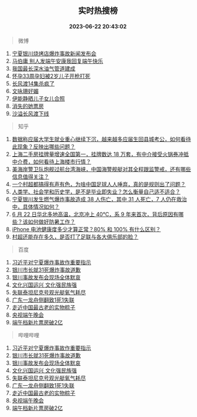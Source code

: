 <div align="center"><h2>实时热搜榜</h2><h4>2023-06-22 20:43:02</h4></div>

> 微博  

1. [宁夏银川烧烤店爆炸事故新闻发布会](https://s.weibo.com/weibo?q=%23%E5%AE%81%E5%A4%8F%E9%93%B6%E5%B7%9D%E7%83%A7%E7%83%A4%E5%BA%97%E7%88%86%E7%82%B8%E4%BA%8B%E6%95%85%E6%96%B0%E9%97%BB%E5%8F%91%E5%B8%83%E4%BC%9A%23&t=31&band_rank=1&Refer=top)<br />
2. [马伯庸 别人发端午安康我回复端午快乐](https://s.weibo.com/weibo?q=%E9%A9%AC%E4%BC%AF%E5%BA%B8%20%E5%88%AB%E4%BA%BA%E5%8F%91%E7%AB%AF%E5%8D%88%E5%AE%89%E5%BA%B7%E6%88%91%E5%9B%9E%E5%A4%8D%E7%AB%AF%E5%8D%88%E5%BF%AB%E4%B9%90&t=31&band_rank=2&Refer=top)<br />
3. [我国最长深水油气管道建成](https://s.weibo.com/weibo?q=%23%E6%88%91%E5%9B%BD%E6%9C%80%E9%95%BF%E6%B7%B1%E6%B0%B4%E6%B2%B9%E6%B0%94%E7%AE%A1%E9%81%93%E5%BB%BA%E6%88%90%23&t=31&band_rank=3&Refer=top)<br />
4. [怀孕33周孕妇被2岁儿子开枪打死](https://s.weibo.com/weibo?q=%23%E6%80%80%E5%AD%9533%E5%91%A8%E5%AD%95%E5%A6%87%E8%A2%AB2%E5%B2%81%E5%84%BF%E5%AD%90%E5%BC%80%E6%9E%AA%E6%89%93%E6%AD%BB%23&t=31&band_rank=4&Refer=top)<br />
5. [长风渡14集杀疯了](https://s.weibo.com/weibo?q=%23%E9%95%BF%E9%A3%8E%E6%B8%A114%E9%9B%86%E6%9D%80%E7%96%AF%E4%BA%86%23&t=31&band_rank=5&Refer=top)<br />
6. [文咏珊好媚](https://s.weibo.com/weibo?q=%E6%96%87%E5%92%8F%E7%8F%8A%E5%A5%BD%E5%AA%9A&t=31&band_rank=6&Refer=top)<br />
7. [伊能静晒儿子女儿合照](https://s.weibo.com/weibo?q=%23%E4%BC%8A%E8%83%BD%E9%9D%99%E6%99%92%E5%84%BF%E5%AD%90%E5%A5%B3%E5%84%BF%E5%90%88%E7%85%A7%23&t=31&band_rank=7&Refer=top)<br />
8. [消失的她票房](https://s.weibo.com/weibo?q=%E6%B6%88%E5%A4%B1%E7%9A%84%E5%A5%B9%E7%A5%A8%E6%88%BF&t=31&band_rank=8&Refer=top)<br />
9. [沙溢长风渡下线](https://s.weibo.com/weibo?q=%23%E6%B2%99%E6%BA%A2%E9%95%BF%E9%A3%8E%E6%B8%A1%E4%B8%8B%E7%BA%BF%23&t=31&band_rank=9&Refer=top)<br />

> 知乎  

1. [数据称应届大学生就业重心继续下沉，越来越多应届生回县城考公，如何看待此现象？反映出哪些问题？](https://www.zhihu.com/question/607781746)<br />
2. [上海二手房挂牌量增速全国第一，挂牌数达 18 万套，有中介接受火锅券冲抵中介费，如何看待上海楼市行情？](https://www.zhihu.com/question/607907674)<br />
3. [美海岸警卫队炮舰过航台湾海峡，中国海警舰艇对其全程跟监警戒，还有哪些信息值得关注？](https://www.zhihu.com/question/607981759)<br />
4. [一个村超都搞得有声有色，为啥中国足球人人唾弃，真的是规则出了问题？](https://www.zhihu.com/question/606948461)<br />
5. [人类学、社会学和历史学，是不是毕业即失业？怎么衡量自己适不适合？](https://www.zhihu.com/theater/113436)<br />
6. [宁夏银川发生燃气爆炸事故造成 38 人伤亡，其中 31 人死亡，7 人仍在救治中，具体情况如何？](https://www.zhihu.com/question/607961203)<br />
7. [6 月 22 日华北多地高温，北京冲上 40℃，系 9 年来首次，背后原因有哪些？该如何做好防暑工作？](https://www.zhihu.com/question/607989824)<br />
8. [iPhone 电池健康度多少才算正常？80% 和 100% 有什么区别？](https://www.zhihu.com/question/569965047)<br />
9. [村超还能存在多久，是否打了足联与各大俱乐部的脸？](https://www.zhihu.com/question/606520764)<br />

> 百度  

1. [习近平对宁夏爆炸事故作重要指示](https://www.baidu.com/s?wd=%E4%B9%A0%E8%BF%91%E5%B9%B3%E5%AF%B9%E5%AE%81%E5%A4%8F%E7%88%86%E7%82%B8%E4%BA%8B%E6%95%85%E4%BD%9C%E9%87%8D%E8%A6%81%E6%8C%87%E7%A4%BA&sa=fyb_news&rsv_dl=fyb_news)<br />
2. [银川市长就31死爆炸事故道歉](https://www.baidu.com/s?wd=%E9%93%B6%E5%B7%9D%E5%B8%82%E9%95%BF%E5%B0%B131%E6%AD%BB%E7%88%86%E7%82%B8%E4%BA%8B%E6%95%85%E9%81%93%E6%AD%89&sa=fyb_news&rsv_dl=fyb_news)<br />
3. [银川事故发布会现场全体默哀](https://www.baidu.com/s?wd=%E9%93%B6%E5%B7%9D%E4%BA%8B%E6%95%85%E5%8F%91%E5%B8%83%E4%BC%9A%E7%8E%B0%E5%9C%BA%E5%85%A8%E4%BD%93%E9%BB%98%E5%93%80&sa=fyb_news&rsv_dl=fyb_news)<br />
4. [文化兴国运兴 文化强民族强](https://www.baidu.com/s?wd=%E6%96%87%E5%8C%96%E5%85%B4%E5%9B%BD%E8%BF%90%E5%85%B4+%E6%96%87%E5%8C%96%E5%BC%BA%E6%B0%91%E6%97%8F%E5%BC%BA&sa=fyb_news&rsv_dl=fyb_news)<br />
5. [失联泰坦尼克号观光艇氧气耗尽](https://www.baidu.com/s?wd=%E5%A4%B1%E8%81%94%E6%B3%B0%E5%9D%A6%E5%B0%BC%E5%85%8B%E5%8F%B7%E8%A7%82%E5%85%89%E8%89%87%E6%B0%A7%E6%B0%94%E8%80%97%E5%B0%BD&sa=fyb_news&rsv_dl=fyb_news)<br />
6. [广东一龙舟侧翻致1死1失联](https://www.baidu.com/s?wd=%E5%B9%BF%E4%B8%9C%E4%B8%80%E9%BE%99%E8%88%9F%E4%BE%A7%E7%BF%BB%E8%87%B41%E6%AD%BB1%E5%A4%B1%E8%81%94&sa=fyb_news&rsv_dl=fyb_news)<br />
7. [走近中国最古老的实物粽子](https://www.baidu.com/s?wd=%E8%B5%B0%E8%BF%91%E4%B8%AD%E5%9B%BD%E6%9C%80%E5%8F%A4%E8%80%81%E7%9A%84%E5%AE%9E%E7%89%A9%E7%B2%BD%E5%AD%90&sa=fyb_news&rsv_dl=fyb_news)<br />
8. [央视端午晚会](https://www.baidu.com/s?wd=%E5%A4%AE%E8%A7%86%E7%AB%AF%E5%8D%88%E6%99%9A%E4%BC%9A&sa=fyb_news&rsv_dl=fyb_news)<br />
9. [端午档新片票房破2亿](https://www.baidu.com/s?wd=%E7%AB%AF%E5%8D%88%E6%A1%A3%E6%96%B0%E7%89%87%E7%A5%A8%E6%88%BF%E7%A0%B42%E4%BA%BF&sa=fyb_news&rsv_dl=fyb_news)<br />

> 哔哩哔哩  

1. [习近平对宁夏爆炸事故作重要指示](https://www.baidu.com/s?wd=%E4%B9%A0%E8%BF%91%E5%B9%B3%E5%AF%B9%E5%AE%81%E5%A4%8F%E7%88%86%E7%82%B8%E4%BA%8B%E6%95%85%E4%BD%9C%E9%87%8D%E8%A6%81%E6%8C%87%E7%A4%BA&sa=fyb_news&rsv_dl=fyb_news)<br />
2. [银川市长就31死爆炸事故道歉](https://www.baidu.com/s?wd=%E9%93%B6%E5%B7%9D%E5%B8%82%E9%95%BF%E5%B0%B131%E6%AD%BB%E7%88%86%E7%82%B8%E4%BA%8B%E6%95%85%E9%81%93%E6%AD%89&sa=fyb_news&rsv_dl=fyb_news)<br />
3. [银川事故发布会现场全体默哀](https://www.baidu.com/s?wd=%E9%93%B6%E5%B7%9D%E4%BA%8B%E6%95%85%E5%8F%91%E5%B8%83%E4%BC%9A%E7%8E%B0%E5%9C%BA%E5%85%A8%E4%BD%93%E9%BB%98%E5%93%80&sa=fyb_news&rsv_dl=fyb_news)<br />
4. [文化兴国运兴 文化强民族强](https://www.baidu.com/s?wd=%E6%96%87%E5%8C%96%E5%85%B4%E5%9B%BD%E8%BF%90%E5%85%B4+%E6%96%87%E5%8C%96%E5%BC%BA%E6%B0%91%E6%97%8F%E5%BC%BA&sa=fyb_news&rsv_dl=fyb_news)<br />
5. [失联泰坦尼克号观光艇氧气耗尽](https://www.baidu.com/s?wd=%E5%A4%B1%E8%81%94%E6%B3%B0%E5%9D%A6%E5%B0%BC%E5%85%8B%E5%8F%B7%E8%A7%82%E5%85%89%E8%89%87%E6%B0%A7%E6%B0%94%E8%80%97%E5%B0%BD&sa=fyb_news&rsv_dl=fyb_news)<br />
6. [广东一龙舟侧翻致1死1失联](https://www.baidu.com/s?wd=%E5%B9%BF%E4%B8%9C%E4%B8%80%E9%BE%99%E8%88%9F%E4%BE%A7%E7%BF%BB%E8%87%B41%E6%AD%BB1%E5%A4%B1%E8%81%94&sa=fyb_news&rsv_dl=fyb_news)<br />
7. [走近中国最古老的实物粽子](https://www.baidu.com/s?wd=%E8%B5%B0%E8%BF%91%E4%B8%AD%E5%9B%BD%E6%9C%80%E5%8F%A4%E8%80%81%E7%9A%84%E5%AE%9E%E7%89%A9%E7%B2%BD%E5%AD%90&sa=fyb_news&rsv_dl=fyb_news)<br />
8. [央视端午晚会](https://www.baidu.com/s?wd=%E5%A4%AE%E8%A7%86%E7%AB%AF%E5%8D%88%E6%99%9A%E4%BC%9A&sa=fyb_news&rsv_dl=fyb_news)<br />
9. [端午档新片票房破2亿](https://www.baidu.com/s?wd=%E7%AB%AF%E5%8D%88%E6%A1%A3%E6%96%B0%E7%89%87%E7%A5%A8%E6%88%BF%E7%A0%B42%E4%BA%BF&sa=fyb_news&rsv_dl=fyb_news)<br />
